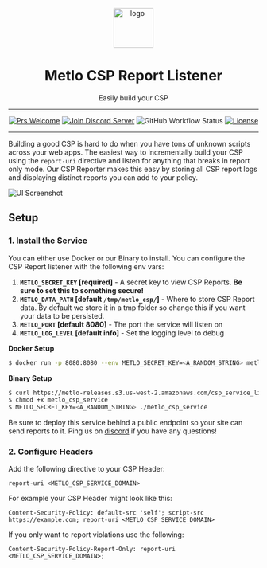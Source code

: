 <p align="center">
  <picture>
    <source media="(prefers-color-scheme: dark)" srcset="https://storage.googleapis.com/metlo-security-public-images/metlo_logo_horiz_negative%404x.png" height="80">
    <img alt="logo" src="https://storage.googleapis.com/metlo-security-public-images/metlo_logo_horiz%404x.png" height="80">
  </picture>
  <h1 align="center">Metlo CSP Report Listener</h1>
  <p align="center">Easily build your CSP</p>
</p>

---
<div align="center">

[![Prs Welcome](https://img.shields.io/badge/PRs-welcome-brightgreen.svg?style=shields)](http://makeapullrequest.com)
[![Join Discord Server](https://img.shields.io/badge/discord%20community-join-blue)](https://discord.gg/4xhumff9BX)
![GitHub Workflow Status](https://img.shields.io/github/actions/workflow/status/metlo-labs/csp-report-listener/deploy-docker.yaml?branch=main)
[![License](https://img.shields.io/badge/license-MIT-brightgreen)](/LICENSE)

</div>

---

Building a good CSP is hard to do when you have tons of unknown scripts across your web apps.
The easiest way to incrementally build your CSP using the `report-uri` directive and listen for anything that breaks in report only mode.
Our CSP Reporter makes this easy by storing all CSP report logs and displaying distinct reports you can add to your policy.

![UI Screenshot](https://metlo-api-security-public.s3.us-west-2.amazonaws.com/csp-report-listen-screenshot.png)

## Setup

### 1. Install the Service

You can either use Docker or our Binary to install. You can configure the CSP Report listener with the following env vars:

1. **`METLO_SECRET_KEY` [required]** - A secret key to view CSP Reports. **Be sure to set this to something secure!**
2. **`METLO_DATA_PATH` [default `/tmp/metlo_csp/`]** - Where to store CSP Report data. By default we store it in a tmp folder so change this if you want your data to be persisted.
3. **`METLO_PORT` [default 8080]** - The port the service will listen on
4. **`METLO_LOG_LEVEL` [default info]** - Set the logging level to debug

**Docker Setup**

```bash
$ docker run -p 8080:8080 --env METLO_SECRET_KEY=<A_RANDOM_STRING> metlo/csp-service
```

**Binary Setup**

```bash
$ curl https://metlo-releases.s3.us-west-2.amazonaws.com/csp_service_linux_amd64_latest > metlo_csp_service
$ chmod +x metlo_csp_service
$ METLO_SECRET_KEY=<A_RANDOM_STRING> ./metlo_csp_service
```

Be sure to deploy this service behind a public endpoint so your site can send reports to it. Ping us on [discord](https://discord.gg/4xhumff9BX) if you have any questions!

### 2. Configure Headers

Add the following directive to your CSP Header:

```
report-uri <METLO_CSP_SERVICE_DOMAIN>
```

For example your CSP Header might look like this:

```
Content-Security-Policy: default-src 'self'; script-src https://example.com; report-uri <METLO_CSP_SERVICE_DOMAIN>
```

If you only want to report violations use the following:

```
Content-Security-Policy-Report-Only: report-uri <METLO_CSP_SERVICE_DOMAIN>;
```
